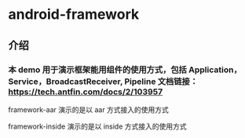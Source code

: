 # android-framework
## 介绍
### 本 demo 用于演示框架能用组件的使用方式，包括 Application，Service，BroadcastReceiver, Pipeline 文档链接：https://tech.antfin.com/docs/2/103957
framework-aar 演示的是以 aar 方式接入的使用方式

framework-inside 演示的是以 inside 方式接入的使用方式
